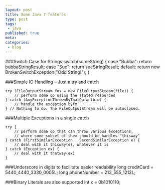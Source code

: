 ```yaml
---
layout: post
title: Some Java 7 features
type: post
tags:
 - java
published: true
meta:
categories:
 - blog
---
```

###Switch Case for Strings
	switch(someString) {
		case "Bubba": 
			return bubbaStringResult;
		case "Sue": 
			return sueStringResult;
		default: 
			return new BrokenSwitchException("Odd String!");
	}

###Simple IO Handling – Just a try and catch
  
	try (FileOutputStream fos = new FileOutputStream(file)) {
		// perform some op using the stated resources
	} catch (AnyExceptionThrownByThatOp aetbto) {
		// handle the exception byfm
	} // Nothing to do. The FileOutputStream will be autoclosed.

###Multiple Exceptions in a single catch

	try {
		// perform some op that can throw various exceptions,
		// where some subset of them should be handles "thisway"
	} catch (FirstSimilarException | SecondSimilarException e) {
		// deal with it thisway(e), whatever it is
	} catch (Exception ex) {
		// deal with it thatway(ex)
	}

###Underscore in digits to facilitate easier readability
	  long creditCard = 5440_4440_3330_0005L;
	  long phoneNumber = 213_555_1212L;

###Binary Literals are also supported
	int x = 0b1010110;